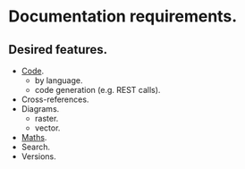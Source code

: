# Documentation requirements.

## Desired features.

* [Code](code..md).
  *  by language.
  * code generation \(e.g. REST calls\).
* Cross-references.
* Diagrams.
  * raster.
  * vector.
* [Maths](maths.md).
* Search.
* Versions.

